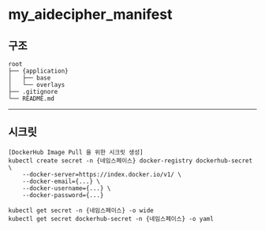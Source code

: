 # my_aidecipher_manifest

## 구조
    root
    ├── {application}
    │   ├── base
    │   └── overlays
    ├── .gitignore
    └── README.md
---
## 시크릿 
```
[DockerHub Image Pull 을 위한 시크릿 생성]
kubectl create secret -n {네임스페이스} docker-registry dockerhub-secret \
    --docker-server=https://index.docker.io/v1/ \
    --docker-email={...} \
    --docker-username={...} \
    --docker-password={...}

kubectl get secret -n {네임스페이스} -o wide
kubectl get secret dockerhub-secret -n {네임스페이스} -o yaml
```
